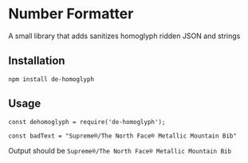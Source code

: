 Number Formatter
=========

A small library that adds sanitizes homoglyph ridden JSON and strings

## Installation

  `npm install de-homoglyph`

## Usage

    const dehomoglyph = require('de-homoglyph');

    const badText = "Ѕuprеmе®/Thе North Fаcе® Mеtаllic Mountаin Βib"
  
  
  Output should be `Supreme®/The North Face® Metallic Mountain Bib`

